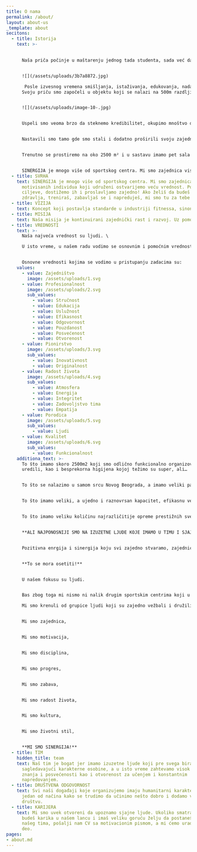 ```yaml
---
title: O nama
permalink: /about/
layout: about-us
_template: about
secitons:
  - title: Istorija
    text: >-
      

      Naša priča počinje u maštarenju jednog tada studenta, sada već davne 2012. godine o tome kako bi bilo dobro okupiti ekipu, stvoriti klub gde bi svi zajedno trenirali, napredovali, družili se i uz sve to se sjajno zabavljali.


      ![](/assets/uploads/3b7a8872.jpg)

       Posle izvesnog vremena smišljanja, istaživanja, edukovanja, nadanja, brzo premotavamo u 2015. kada Sinergija počinje svoj život kakav je danas poznat javnosti. \
      Svoju priču smo započeli u objektu koji se nalazi na 500m razdljine od današnjeg, iza Roda Centra, i za veoma kratko vreme pokazali smo visok nivo organizovanosti i kvaliteta. 


      ![](/assets/uploads/image-10-.jpg)


      Uspeli smo veoma brzo da steknemo kredibilitet, okupimo mnoštvo dobrih ljudi u moćnu zajednicu i pozicioniramo se kao lideri u svetu funkcionalnog treninga. Tada smo imali samo CrossTraining, a danas je to jedan od naših departamana u sastavu. Hiljade trening časova, stotine članova i slobodno možemo da kažemo unapređenih života, naš su naveći ponos. Nakon dve godine, stvorila se prilika da se preselimo na sadašnju lokaciju, gde smo od 2017. i gde iz godine u godinu rastemo i proširujemo usluge i kapacitete. Ovako je od tada izgledala naša centrala sala u kojoj smo sprovodili CrossTraining, a danas je CrossTraining jedan od naših departmana.


      Nastavili smo tamo gde smo stali i dodatno proširili svoju zajednicu. Pridružilo nam se puno sjajnih ljudi i mnogima smo postali druga kuća. Organizovali smo takmičenja, kako klupska za naše članove, tako i internacionalna i pokazali zavidan nivo organizovanosti i ambicije. Mnoštvo sjajnih takmičara i zavidnih rezultata koji su ostvarili su takođe naš veliki ponos i dokaz tome da kvalitetno i posvećeno radimo. Od mnogobrojnijh takmičara, posebno izdvajamo naše trenere Tamaru Trumbetaš i braću Lazara i Luku Đukić koji su dostigli najviše moguće visine u takmičarskom CrossFit-u, takmičili se na najprestižnijem takmičenju 'CrossFit Games-u' i godinama predstavljaju svetsku elitu.


      Trenutno se prostiremo na oko 2500 m² i u sastavu imamo pet sala sa različitim pristupom treningu, lounge bar-om i još puno toga što doprinosi da se članovi osećaju kao kod svoje kuće. Poznati smo od samih početaka po fantastičnoj zajednici i sjajnoj prijateljskoj atmosferi. Mi smo druga kuća puno sjajnih ljudi ali i nekoliko životinja.


      SINERGIJA je mnogo više od sportskog centra. Mi smo zajednica visoko motivisanih individua koji udruženi ostvarijemo veću vrednost. Postavljamo ciljeve, dostižemo ih i proslavljamo zajedno! Ako želiš da budeš odličnog zdravlja, treniraš, zabavljaš se i napreduješ, mi smo tu za tebe!
  - title: SVRHA
    text: SINERGIJA je mnogo više od sportskog centra. Mi smo zajednica visoko
      motivisanih individua koji udruženi ostvarijemo veću vrednost. Postavljamo
      ciljeve, dostižemo ih i proslavljamo zajedno! Ako želiš da budeš odličnog
      zdravlja, treniraš, zabavljaš se i napreduješ, mi smo tu za tebe!
  - title: VIZIJA
    text: Koncept koji postavlja standarde u industriji fitnessa, sinonim za izuzetnost i sjajnu energiju, Sinergija je više od kluba- spoj strasti, integriteta i predanosti sa moćnom zajednicom vrednih i časnih ljudi koji teže konstantnom napretku i uvećanju  radosti života.
  - title: MISIJA
    text: Naša misija je kontinuirani zajednički rast i razvoj. Uz pomoć stručnog i profesionalnog tima koji obožava svoj posao i izuzetnih članova stvaramo prijateljsku atmosferu, sjajne odnose i vrhunske rezultate. Naša okosnica su načela profesionalnosti, organizovanosti, efikasnosti, neumorna edukacija svih članova tima o trendovima u svetu zdravlja i fitnesa što naš tim čini neponovljivim, a vreme provedeno sa nama najzabavnijim delom dana.
  - title: VREDNOSTI
    text: >-
      Naša najveća vrednost su ljudi. \

      U isto vreme, u našem radu vodimo se osnovnim i pomoćnim vrednostima ne bi li bili što efikasniji. Osnovne vrednosti predstavljaju najviši prioritet našeg koncepta, naša verovanja i temelj svega što radimo.


      Osnovne vrednosti kojima se vodimo u pristupanju zadacima su:
    values:
      - value: Zajedništvo
        image: /assets/uploads/1.svg
      - value: Profesionalnost
        image: /assets/uploads/2.svg
        sub_values:
          - value: Stručnost
          - value: Edukacija
          - value: Uslužnost
          - value: Efikasnost
          - value: Odgovornost
          - value: Pouzdanost
          - value: Posvećenost
          - value: Otvorenost
      - value: Pionirstvo
        image: /assets/uploads/3.svg
        sub_values:
          - value: Inovativnost
          - value: Originalnost
      - value: Radost života
        image: /assets/uploads/4.svg
        sub_values:
          - value: Atmosfera
          - value: Energija
          - value: Integritet
          - value: Zadovoljstvo tima
          - value: Empatija
      - value: Porodica
        image: /assets/uploads/5.svg
        sub_values:
          - value: Ljudi
      - value: Kvalitet
        image: /assets/uploads/6.svg
        sub_values:
          - value: Funkcionalnost
    additiona_text: >- 
      To što imamo skoro 2500m2 koji smo odlično funkcionalno organizovali i
      uredili, kao i besprekorna higijena kojoj težimo su super, ali…


      To što se nalazimo u samom srcu Novog Beograda, a imamo veliki parking i lako smo dostupni iz svakog dela grada je super, ali…


      To što imamo veliki, a ujedno i raznovrsan kapacitet, efikasnu ventilaciju uz puno prirodnog svetla i vazduha je super, ali…


      To što imamo veliku količinu najrazličitije opreme prestižnih svetskih proizvođača je super, ali…


      **ALI NAJPONOSNIJI SMO NA IZUZETNE LJUDE KOJE IMAMO U TIMU I SJAJNE ČLANOVE KOJI SINERGIJU DOŽIVLJAVAJU KAO DRUGU KUĆU!**


      Pozitivna enrgija i sinergija koju svi zajedno stvaramo, zajednica dobrih ljudi i radosti života koje delimo je teško rečima opisati.


      **To se mora osetiti!**


      U našem fokusu su ljudi. 


      Bas zbog toga mi nismo ni nalik drugim sportskim centrima koji u prvi plan stavljaju sprave ili zidove. 

      Mi smo krenuli od grupice ljudi koji su zajedno vežbali i družili se, i baš zbog toga je nastalo ovo - jedinstven koncept koji je mnogo više od sportskog centra.


      Mi smo zajednica,


      Mi smo motivacija,


      Mi smo disciplina,


      Mi smo progres,


      Mi smo zabava,


      Mi smo radost života,


      Mi smo kultura,


      Mi smo životni stil,


      **MI SMO SINERGIJA!**
  - title: TIM
    hidden_title: team
    text: Naš tim je bogat jer imamo izuzetne ljude koji pre svega biramo
      sagledavajući karakterne osobine, a u isto vreme zahtevamo visok nivo
      znanja i posvećenosti kao i otvorenost za učenjem i konstantnim
      napredovanjem.
  - title: DRUŠTVENA ODGOVORNOST
    text: Svi naši događaji koje organizujemo imaju humanitarni karakter i to je
      jedan od načina kako se trudimo da učinimo nešto dobro i dodamo vrednost
      društvu.
  - title: KARIJERA
    text: Mi smo uvek otvoreni da upoznamo sjajne ljude. Ukoliko smatraš da možeš da
      budeš karika u našem lancu i imaš veliku goruću želju da postaneš deo
      našeg tima, pošalji nam CV sa motivacionim pismom, a mi ćemo uraditi naš
      deo.
pages:
- about.md
---
```

